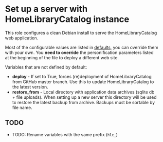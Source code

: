 # Set up a server with HomeLibraryCatalog instance

This role configures a clean Debian install to serve the HomeLibraryCatalog web
application.

Most of the configurable values are listed in [defaults](defaults/main.yml), you
can override them with your own. You **need to override** the personification
parameters listed at the beginning of the file to deploy a different web site.

Variables that are not defined by default:

- **deploy** -
  If set to True, forces (re)deployment of HomeLibraryCatalog from GitHub master
  branch. Use this to update HomeLibraryCatalog to the latest version.
- **restore_from** -
  Local directory with application data archives (sqlite db + file uploads).
  When setting up a new server this directory will be used to restore the latest
  backup from archive. Backups must be sortable by file name.


## TODO

- TODO: Rename variables with the same prefix (`hlc_`)
